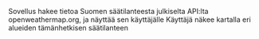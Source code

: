 Sovellus hakee tietoa Suomen säätilanteesta julkiselta API:lta openweathermap.org, ja näyttää sen käyttäjälle
Käyttäjä näkee kartalla eri alueiden tämänhetkisen säätilanteen
